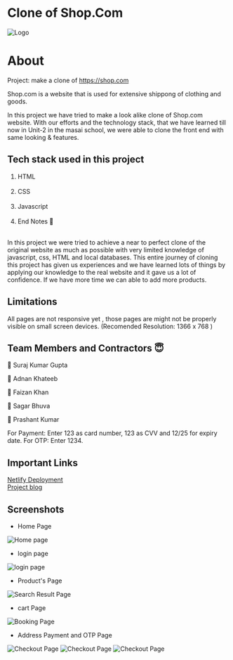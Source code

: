 # Clone of Shop.Com

![Logo](https://photos.prnewswire.com/prnfull/20160203/329188LOGO)

# About

Project: make a clone of https://shop.com

Shop.com is a website that is used for extensive shippong of clothing and  goods.

In this project we have tried to make a look alike clone of Shop.com website. With our efforts and the technology stack, that we have learned till now in Unit-2 in the masai school, we were able to clone the front end with same looking & features.

## Tech stack used in this project
<ol>
 <li>HTML</li><br/>
 <li>CSS</li><br/>
 <li>Javascript</li><br/>
 <li>End Notes 📑</li><br/>
 </ol>

In this project we were tried to achieve a near to perfect clone of the original website as much as possible with very limited knowledge of javascript, css, HTML and local databases. This entire journey of cloning this project has given us experiences and we have learned lots of things by applying our knowledge to the real website and it gave us a lot of confidence. If we have more time we can able to add more products.

## Limitations

All pages are not responsive yet , those pages are might not be properly visible on small screen devices. (Recomended Resolution: 1366 x 768 )

## Team Members and Contractors 😇 

👤 Suraj Kumar Gupta 

👤 Adnan Khateeb

👤 Faizan Khan 

👤 Sagar Bhuva 

👤 Prashant Kumar 

For Payment: Enter 123 as card number, 123 as CVV and 12/25 for expiry date. For OTP: Enter 1234.

## Important Links
<a href="https://colneshopdotcom.netlify.app">Netlify Deployment</a>
<br>
<a href="https://medium.com/@bhuvasagar632/a-clone-of-the-website-shop-com-by-web15-cohort-students-from-masai-school-adf8b1369417">Project blog</a>
<br>
## Screenshots
- Home Page

![Home page](https://miro.medium.com/max/875/0*SJWl-8tPwCQYSJDD.png)

- login page

![login page](https://miro.medium.com/max/875/0*0VXMvcjodfsY2ZL6.png)

- Product's Page

![Search Result Page](https://miro.medium.com/max/875/0*lT7Nj3zv2HwUL_5h.png)

- cart Page

![Booking Page](https://miro.medium.com/max/875/0*CE5GGjCr11ololnw.png)

- Address Payment and OTP Page

![Checkout Page](https://miro.medium.com/max/875/0*SL6xfI9K2Pnf00H_.png)
![Checkout Page](https://miro.medium.com/max/875/0*wbW0mdS7PHdM84_4.png)
![Checkout Page](https://miro.medium.com/max/875/0*BUNjzte6DlMAjwV_.png)
 

